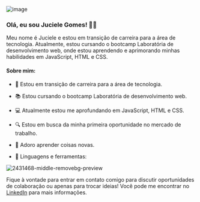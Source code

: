 
![image](https://github.com/JucieleGomes/JucieleGomes/assets/127780316/c42925e4-7ee2-4c36-8b66-30af1e40822d)

### Olá, eu sou Juciele Gomes! 👩‍💻

Meu nome é Juciele e estou em transição de carreira para a área de tecnologia. Atualmente, estou cursando o bootcamp Laboratória de desenvolvimento web, onde estou aprendendo e aprimorando minhas habilidades em JavaScript, HTML e CSS.

#### Sobre mim:

- 🚀 Estou em transição de carreira para a área de tecnologia.
- 📚 Estou cursando o bootcamp Laboratória de desenvolvimento web.
- 💻 Atualmente estou me aprofundando em JavaScript, HTML e CSS.
- 🔍 Estou em busca da minha primeira oportunidade no mercado de trabalho.
- 🧠 Adoro aprender coisas novas.

  

- 🔨 Linguagens e ferramentas:

  
![2431468-middle-removebg-preview](https://github.com/JucieleGomes/JucieleGomes/assets/127780316/b0a02ca8-e75e-413d-af5f-4e9445f5c669)



 

Fique à vontade para entrar em contato comigo para discutir oportunidades de colaboração ou apenas para trocar ideias! Você pode me encontrar no [LinkedIn](https://www.linkedin.com/in/juciele-gomes) para mais informações.


